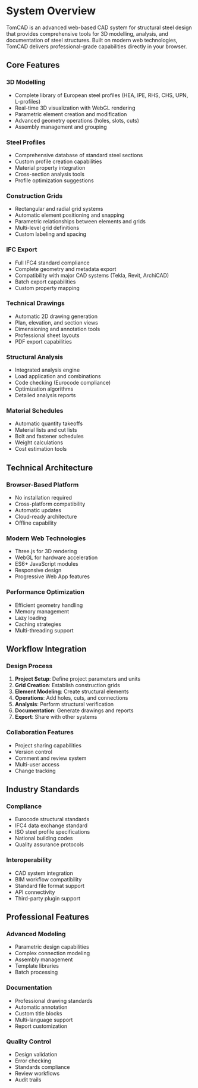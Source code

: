 # System Overview

TomCAD is an advanced web-based CAD system for structural steel design that provides comprehensive tools for 3D modelling, analysis, and documentation of steel structures. Built on modern web technologies, TomCAD delivers professional-grade capabilities directly in your browser.

## Core Features

### 3D Modelling
- Complete library of European steel profiles (HEA, IPE, RHS, CHS, UPN, L-profiles)
- Real-time 3D visualization with WebGL rendering
- Parametric element creation and modification
- Advanced geometry operations (holes, slots, cuts)
- Assembly management and grouping

### Steel Profiles
- Comprehensive database of standard steel sections
- Custom profile creation capabilities
- Material property integration
- Cross-section analysis tools
- Profile optimization suggestions

### Construction Grids
- Rectangular and radial grid systems
- Automatic element positioning and snapping
- Parametric relationships between elements and grids
- Multi-level grid definitions
- Custom labeling and spacing

### IFC Export
- Full IFC4 standard compliance
- Complete geometry and metadata export
- Compatibility with major CAD systems (Tekla, Revit, ArchiCAD)
- Batch export capabilities
- Custom property mapping

### Technical Drawings
- Automatic 2D drawing generation
- Plan, elevation, and section views
- Dimensioning and annotation tools
- Professional sheet layouts
- PDF export capabilities

### Structural Analysis
- Integrated analysis engine
- Load application and combinations
- Code checking (Eurocode compliance)
- Optimization algorithms
- Detailed analysis reports

### Material Schedules
- Automatic quantity takeoffs
- Material lists and cut lists
- Bolt and fastener schedules
- Weight calculations
- Cost estimation tools

## Technical Architecture

### Browser-Based Platform
- No installation required
- Cross-platform compatibility
- Automatic updates
- Cloud-ready architecture
- Offline capability

### Modern Web Technologies
- Three.js for 3D rendering
- WebGL for hardware acceleration
- ES6+ JavaScript modules
- Responsive design
- Progressive Web App features

### Performance Optimization
- Efficient geometry handling
- Memory management
- Lazy loading
- Caching strategies
- Multi-threading support

## Workflow Integration

### Design Process
1. **Project Setup**: Define project parameters and units
2. **Grid Creation**: Establish construction grids
3. **Element Modeling**: Create structural elements
4. **Operations**: Add holes, cuts, and connections
5. **Analysis**: Perform structural verification
6. **Documentation**: Generate drawings and reports
7. **Export**: Share with other systems

### Collaboration Features
- Project sharing capabilities
- Version control
- Comment and review system
- Multi-user access
- Change tracking

## Industry Standards

### Compliance
- Eurocode structural standards
- IFC4 data exchange standard
- ISO steel profile specifications
- National building codes
- Quality assurance protocols

### Interoperability
- CAD system integration
- BIM workflow compatibility
- Standard file format support
- API connectivity
- Third-party plugin support

## Professional Features

### Advanced Modeling
- Parametric design capabilities
- Complex connection modeling
- Assembly management
- Template libraries
- Batch processing

### Documentation
- Professional drawing standards
- Automatic annotation
- Custom title blocks
- Multi-language support
- Report customization

### Quality Control
- Design validation
- Error checking
- Standards compliance
- Review workflows
- Audit trails

